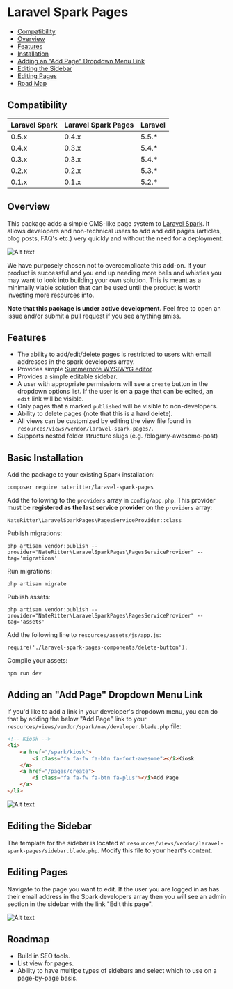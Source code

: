 # Laravel Spark Pages
  
  * [Compatibility](#compatibility)
  * [Overview](#overview)
  * [Features](#features)
  * [Installation](#installing)
  * [Adding an "Add Page" Dropdown Menu Link](#dropdown)
  * [Editing the Sidebar](#sidebar)
  * [Editing Pages](#editing)
  * [Road Map](#roadmap)

<a name=compatibility></a>
## Compatibility

 Laravel Spark  | Laravel Spark Pages | Laravel |
:---------------|:--------------------|:--------|
 0.5.x          | 0.4.x               | 5.5.*   |
 0.4.x          | 0.3.x               | 5.4.*   |
 0.3.x          | 0.3.x               | 5.4.*   |
 0.2.x          | 0.2.x               | 5.3.*   |
 0.1.x          | 0.1.x               | 5.2.*   |

<a name=overview></a>
## Overview

This package adds a simple CMS-like page system to [Laravel Spark](https://spark.laravel.com/ "Laravel Spark"). It allows developers and non-technical users to add and edit pages (articles, blog posts, FAQ's etc.) very quickly and without the need for a deployment.

![Alt text](https://www.dropbox.com/s/5z0xr3hotkd9xt5/laravel-spark-pages.png?raw=1)

We have purposely chosen not to overcomplicate this add-on. If your product is successful and you end up needing more bells and whistles you may want to look into building your own solution. This is meant as a minimally viable solution that can be used until the product is worth investing more resources into.

**Note that this package is under active development.** Feel free to open an issue and/or submit a pull request if you see anything amiss.

<a name=features></a>
## Features

* The ability to add/edit/delete pages is restricted to users with email addresses in the spark developers array.
* Provides simple [Summernote WYSIWYG editor](http://summernote.org/ "Summernote WYSIWYG editor").
* Provides a simple editable sidebar.
* A user with appropriate permissions will see a `create` button in the dropdown options list. If the user is on a page that can be edited, an `edit` link will be visible.
* Only pages that a marked `published` will be visible to non-developers.
* Ability to delete pages (note that this is a hard delete).
* All views can be customized by editing the view file found in `resources/views/vendor/laravel-spark-pages/`.
* Supports nested folder structure slugs (e.g. /blog/my-awesome-post)

<a name=installing></a>
## Basic Installation

Add the package to your existing Spark installation:

```
composer require nateritter/laravel-spark-pages
```

Add the following to the `providers` array in `config/app.php`. This provider must be **registered as the last service provider** on the `providers` array:

```
NateRitter\LaravelSparkPages\PagesServiceProvider::class
```

Publish migrations:

```
php artisan vendor:publish --provider="NateRitter\LaravelSparkPages\PagesServiceProvider" --tag='migrations'
```

Run migrations:

```
php artisan migrate
```

Publish assets:

```
php artisan vendor:publish --provider="NateRitter\LaravelSparkPages\PagesServiceProvider" --tag='assets'
```

Add the following line to `resources/assets/js/app.js`:

```
require('./laravel-spark-pages-components/delete-button');
```

Compile your assets:

```
npm run dev
```

<a name=dropdown></a>
## Adding an "Add Page" Dropdown Menu Link

If you'd like to add a link in your developer's dropdown menu, you can do that by adding the below "Add Page" link to your
`resources/views/vendor/spark/nav/developer.blade.php` file:

```html
<!-- Kiosk -->
<li>
    <a href="/spark/kiosk">
        <i class="fa fa-fw fa-btn fa-fort-awesome"></i>Kiosk
    </a>
    <a href="/pages/create">
        <i class="fa fa-fw fa-btn fa-plus"></i>Add Page
    </a>
</li>
```
![Alt text](https://www.dropbox.com/s/hhlf8bsnld1t2xl/Screenshot%202016-09-18%2013.00.59.png?raw=1)

<a name=sidebar></a>
## Editing the Sidebar

The template for the sidebar is located at `resources/views/vendor/laravel-spark-pages/sidebar.blade.php`. Modify this file to your heart's content. 

<a name=editing></a>
## Editing Pages

Navigate to the page you want to edit. If the user you are logged in as has their email address in the Spark developers array then you will see an admin section in the sidebar with the link "Edit this page".

![Alt text](https://www.dropbox.com/s/g6cgmvl5u6ulxkw/Screenshot%202016-09-18%2013.04.27.png?raw=1)

<a name=roadmap></a>
## Roadmap
* Build in SEO tools.
* List view for pages.
* Ability to have multipe types of sidebars and select which to use on a page-by-page basis.

